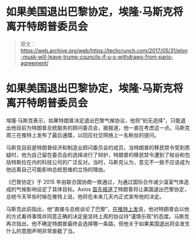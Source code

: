 # 如果美国退出巴黎协定，埃隆·马斯克将离开特朗普委员会 

> 原文：<https://web.archive.org/web/https://techcrunch.com/2017/05/31/elon-musk-will-leave-trump-councils-if-u-s-withdraws-from-paris-agreement/>

# 如果美国退出巴黎协定，埃隆·马斯克将离开特朗普委员会

埃隆·马斯克表示，如果特朗普决定退出巴黎气候协议，他将“别无选择”，只能退出他目前为特朗普总统服务的顾问委员会，据报道，他一直在考虑这一点。马斯克周三在推特上发布了最后通牒，以回应社交网络上一名粉丝的提问。

马斯克目前是特朗普经济和制造业顾问委员会的成员，当特朗普的移民禁令受到质疑时，他为自己留在委员会的选择进行了辩护，特朗普的移民禁令遭到了硅谷和包括特斯拉在内的科技公司的广泛反对。当时，马斯克认为，意见不一致不应该成为他远离自己可能影响总统思维的立场的理由。

《巴黎协定》于 2015 年由联合国协商一致通过，为通过国际合作减少温室气体造成的气候影响设定了具体目标。Axios [首先报道了](https://web.archive.org/web/20221208021338/https://www.axios.com/scoop-trump-is-pulling-u-s-out-of-paris-climate-deal-2427773025.html)特朗普将让美国退出巴黎协定，总统今天早些时候在推特上说，他将在未来几天内正式宣布他的决定。

马斯克此前指出，他“直接与总统谈论了巴黎”，[在推特上发](https://web.archive.org/web/20221208021338/https://twitter.com/elonmusk/status/866798148303200256?ref_src=twsrc%5Etfw&ref_url=https%3A%2F%2Fwww.teslarati.com%2Fmusk-spoke-trump-paris-agreement-cautiously-optimistic%2F)说，他对特朗普会以他的方式看待事情并同意正确的决定是坚持上周的协议持“谨慎乐观”的态度。马斯克再次指出，他不确定特朗普最终会选择哪一条路，但他关于如果美国退出将会发生什么的意图声明非常直截了当。